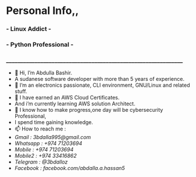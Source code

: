 # Personal Info,,
### - Linux Addict -
### - Python Professional -
### ______________________________________________________________
- 👋 Hi, I’m Abdulla Bashir.
- A sudanese software developer with more than 5 years of experience.
- 👀 I’m an electronics passionate, CLI environment, GNU/Linux and related stuff.
- 🌱 I have earned an AWS Cloud Certificates.
- And i’m currently learning AWS solution Architect.
- 💞️ I know how to make progress,one day will be cybersecurity Professional,
- I spend time gaining knowledge.
- 📫 How to reach me :
- _Gmail     : 3bdalla995@gmail.com_
- _Whatsapp  : +974 71203694_
- _Mobile    : +974 71203694_
- _Mobile2   : +974 33416862_
- _Telegram  : @3bdalloz_
- _Facebook  : facebook.com/abdalla.a.hassan5_
